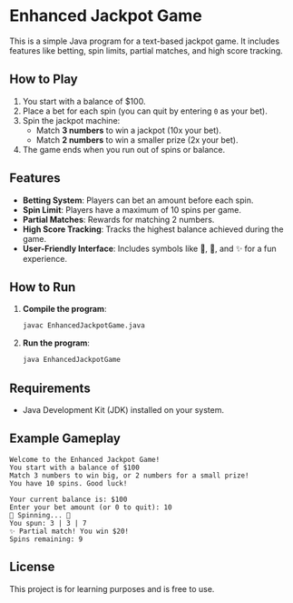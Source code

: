 # Enhanced Jackpot Game

This is a simple Java program for a text-based jackpot game. It includes features like betting, spin limits, partial matches, and high score tracking.

## How to Play

1. You start with a balance of $100.
2. Place a bet for each spin (you can quit by entering `0` as your bet).
3. Spin the jackpot machine:
   - Match **3 numbers** to win a jackpot (10x your bet).
   - Match **2 numbers** to win a smaller prize (2x your bet).
4. The game ends when you run out of spins or balance.

## Features

- **Betting System**: Players can bet an amount before each spin.
- **Spin Limit**: Players have a maximum of 10 spins per game.
- **Partial Matches**: Rewards for matching 2 numbers.
- **High Score Tracking**: Tracks the highest balance achieved during the game.
- **User-Friendly Interface**: Includes symbols like 🎰, 🎉, and ✨ for a fun experience.

## How to Run

1. **Compile the program**:
   ```bash
   javac EnhancedJackpotGame.java
   ```

2. **Run the program**:
   ```bash
   java EnhancedJackpotGame
   ```

## Requirements

- Java Development Kit (JDK) installed on your system.

## Example Gameplay

```
Welcome to the Enhanced Jackpot Game!
You start with a balance of $100
Match 3 numbers to win big, or 2 numbers for a small prize!
You have 10 spins. Good luck!

Your current balance is: $100
Enter your bet amount (or 0 to quit): 10
🎰 Spinning... 🎰
You spun: 3 | 3 | 7
✨ Partial match! You win $20!
Spins remaining: 9
```

## License

This project is for learning purposes and is free to use.
